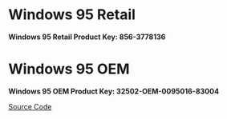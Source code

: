 # Windows 95 Retail

**Windows 95 Retail Product Key: 856-3778136**

# Windows 95 OEM

**Windows 95 OEM Product Key: 32502-OEM-0095016-83004**

[Source Code](https://replit.com/@Ben3Coder/KnownKeysb)

